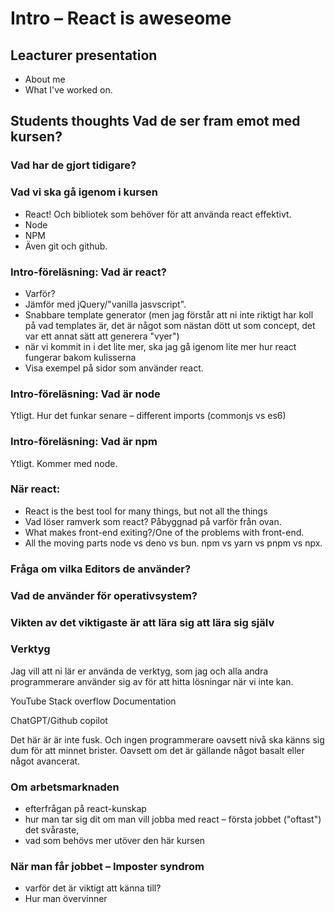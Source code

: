 # Intro – React is aweseome

## Leacturer presentation

* About me
* What I've worked on.

## Students thoughts Vad de ser fram emot med kursen?

### Vad har de gjort tidigare?

### Vad vi ska gå igenom i kursen

* React! Och bibliotek som behöver för att använda react effektivt.
* Node
* NPM
* Även git och github.

### Intro-föreläsning: Vad är react?

* Varför?
* Jämför med jQuery/"vanilla jasvscript".
* Snabbare template generator (men jag förstår att ni inte riktigt har koll på vad templates är, det är något som nästan dött ut som concept, det var ett annat sätt att generera "vyer")
* när vi kommit in i det lite mer, ska jag gå igenom lite mer hur react fungerar bakom kulisserna
* Visa exempel på sidor som använder react.

### Intro-föreläsning: Vad är node

Ytligt. Hur det funkar senare – different imports (commonjs vs es6)

### Intro-föreläsning: Vad är npm

Ytligt. Kommer med node.

### När react:

* React is the best tool for many things, but not all the things
* Vad löser ramverk som react? Påbyggnad på varför från ovan.
* What makes front-end exiting?/One of the problems with front-end.
* All the moving parts node vs deno vs bun. npm vs yarn vs pnpm vs npx.

### Fråga om vilka Editors de använder?
### Vad de använder för operativsystem?
### Vikten av det viktigaste är att lära sig att lära sig själv

### Verktyg
Jag vill att ni lär er använda de verktyg, som jag och alla andra programmerare använder sig av för att hitta lösningar när vi inte kan.

YouTube
Stack overflow
Documentation

ChatGPT/Github copilot

Det här är är inte fusk. Och ingen programmerare oavsett nivå ska känns sig dum för att minnet brister. Oavsett om det är gällande något basalt eller något avancerat.

### Om arbetsmarknaden
* efterfrågan på react-kunskap
* hur man tar sig dit om man vill jobba med react – första jobbet ("oftast") det svåraste,
* vad som behövs mer utöver den här kursen

### När man får jobbet – Imposter syndrom
* varför det är viktigt att känna till?
* Hur man övervinner
